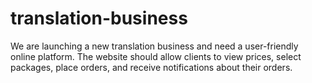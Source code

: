 # translation-business
 We are launching a new translation business and need a user-friendly online platform. The website should allow clients to view prices, select packages, place orders, and receive notifications about their orders.
